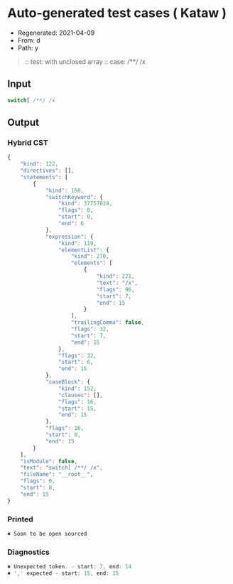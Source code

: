 # Auto-generated test cases ( Kataw )
- Regenerated: 2021-04-09
- From: d
- Path: y
> :: test: with unclosed array
> :: case: /**/ /x
## Input

`````js
switch[ /**/ /x
`````

## Output

### Hybrid CST

```javascript
{
    "kind": 122,
    "directives": [],
    "statements": [
        {
            "kind": 160,
            "switchKeyword": {
                "kind": 37757024,
                "flags": 0,
                "start": 0,
                "end": 6
            },
            "expression": {
                "kind": 119,
                "elementList": {
                    "kind": 270,
                    "elements": [
                        {
                            "kind": 221,
                            "text": "/x",
                            "flags": 96,
                            "start": 7,
                            "end": 15
                        }
                    ],
                    "trailingComma": false,
                    "flags": 32,
                    "start": 7,
                    "end": 15
                },
                "flags": 32,
                "start": 6,
                "end": 15
            },
            "caseBlock": {
                "kind": 152,
                "clauses": [],
                "flags": 16,
                "start": 15,
                "end": 15
            },
            "flags": 16,
            "start": 0,
            "end": 15
        }
    ],
    "isModule": false,
    "text": "switch[ /**/ /x",
    "fileName": "__root__",
    "flags": 0,
    "start": 0,
    "end": 15
}
```

### Printed

```javascript
✖ Soon to be open sourced
```

### Diagnostics

```javascript
✖ Unexpected token. - start: 7, end: 14
✖ ',' expected - start: 15, end: 15

```

